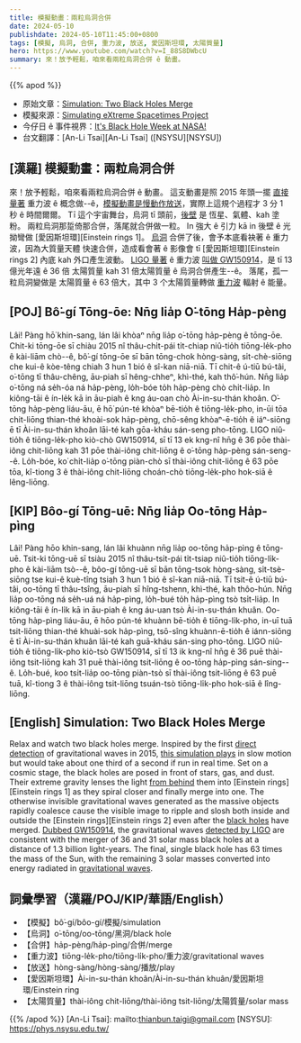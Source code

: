 ```yaml
---
title: 模擬動畫：兩粒烏洞合併
date: 2024-05-10
publishdate: 2024-05-10T11:45:00+0800
tags: [模擬, 烏洞, 合併, 重力波, 放送, 愛因斯坦環, 太陽質量]
hero: https://www.youtube.com/watch?v=I_88S8DWbcU
summary: 來！放予輕鬆，咱來看兩粒烏洞合併 ê 動畫。
---
```


{{% apod %}}

- 原始文章：[Simulation: Two Black Holes Merge](https://apod.nasa.gov/apod/ap240510.html)
- 模擬來源：[Simulating eXtreme Spacetimes Project](http://www.black-holes.org/)
- 今仔日 ê 事件視界：[It's Black Hole Week at NASA!](https://science.nasa.gov/universe/black-hole-week/)
- 台文翻譯：[An-Li Tsai][An-Li Tsai] ([NSYSU][NSYSU])

## [漢羅] 模擬動畫：兩粒烏洞合併
來！放予輕鬆，咱來看兩粒烏洞合併 ê 動畫。
這支動畫是照 2015 年頭一擺 [直接量著][direct detection] 重力波 ê 概念做--ê，[模擬動畫是慢動作放送][this simulation plays]，實際上這規个過程才 3 分 1 秒 ê 時間爾爾。
Tī 這个宇宙舞台，烏洞 tī 頭前，[後壁][from behind] 是 恆星、氣體、kah 塗粉。
兩粒烏洞那踅倚那合併，落尾就合併做一粒。
In 強大 ê 引力 kā in 後壁 ê 光 拗彎做 [愛因斯坦環][Einstein rings 1]。
[烏洞][black holes] 合併了後，會予本底看袂著 ê 重力波，因為大質量天體 快速合併，造成看會著 ê 影像會 tī [愛因斯坦環][Einstein rings 2] 內底 kah 外口產生波動。
[LIGO 量著][detected by LIGO] ê 重力波 [叫做 GW150914][Dubbed GW150914]，是 tī 13 億光年遠 ê 36 倍 太陽質量 kah 31 倍太陽質量 ê 烏洞合併產生--ê。
落尾，孤一粒烏洞變做是 太陽質量 ê 63 倍大，其中 3 个太陽質量轉做 [重力波][gravitational waves] 輻射 ê 能量。

## [POJ] Bô͘-gí Tōng-ōe: Nn̄g lia̍p O͘-tōng Ha̍p-pèng
Lâi! Pàng hō͘ khin-sang, lán lâi khòaⁿ nn̄g lia̍p o͘-tōng ha̍p-pèng ê tōng-ōe.
Chit-ki tōng-ōe sī chiàu 2015 nî thâu-chi̍t-pái ti̍t-chiap niû-tio̍h tiōng-le̍k-pho ê kài-liām chò--ê, bô͘-gí tōng-ōe sī bān tōng-chok hòng-sàng, si̍t-chè-siōng che kui-ê kòe-têng chiah 3 hun 1 bió ê sî-kan niā-niā.
Tī chit-ê ú-tiū bú-tâi, o͘-tōng tī thâu-chêng, āu-piah sī hêng-chheⁿ, khì-thé, kah thô͘-hún.
Nn̄g lia̍p o͘-tōng ná se̍h-óa ná ha̍p-pèng, lo̍h-bóe to̍h ha̍p-pèng chò chi̍t-lia̍p.
In kiông-tāi ê ín-le̍k kā in āu-piah ê kng áu-oan chò Ài-in-su-thán khoân.
O͘-tōng ha̍p-pèng liáu-āu, ē hō͘ pún-té khòaⁿ bē-tio̍h ê tiōng-le̍k-pho, in-ūi tōa chit-liōng thian-thé khoài-sok ha̍p-pèng, chō-sêng khòaⁿ-ē-tio̍h ê iáⁿ-siōng ē tī Ài-in-su-thán khoân lāi-té kah gōa-kháu sán-seng pho-tōng.
LIGO niû-tio̍h ê tiōng-le̍k-pho kiò-chò GW150914, sī tī 13 ek kng-nî hn̄g ê 36 pōe thài-iông chit-liōng kah 31 pōe thài-iông chit-liōng ê o͘-tōng ha̍p-pèng sán-seng--ê.
Lo̍h-bóe, ko͘ chi̍t-lia̍p o͘-tōng piàn-chò sī thài-iông chit-liōng ê 63 pōe tōa, kî-tiong 3 ê thài-iông chit-liōng choán-chò tiōng-le̍k-pho hok-siā ê lêng-liōng.

## [KIP] Bôo-gí Tōng-uē: Nn̄g lia̍p Oo-tōng Ha̍p-pìng
Lâi! Pàng hōo khin-sang, lán lâi khuànn nn̄g lia̍p oo-tōng ha̍p-pìng ê tōng-uē.
Tsit-ki tōng-uē sī tsiàu 2015 nî thâu-tsi̍t-pái ti̍t-tsiap niû-tio̍h tiōng-li̍k-pho ê kài-liām tsò--ê, bôo-gí tōng-uē sī bān tōng-tsok hòng-sàng, si̍t-tsè-siōng tse kui-ê kuè-tîng tsiah 3 hun 1 bió ê sî-kan niā-niā.
Tī tsit-ê ú-tiū bú-tâi, oo-tōng tī thâu-tsîng, āu-piah sī hîng-tshenn, khì-thé, kah thôo-hún.
Nn̄g lia̍p oo-tōng ná se̍h-uá ná ha̍p-pìng, lo̍h-bué to̍h ha̍p-pìng tsò tsi̍t-lia̍p.
In kiông-tāi ê ín-li̍k kā in āu-piah ê kng áu-uan tsò Ài-in-su-thán khuân.
Oo-tōng ha̍p-pìng liáu-āu, ē hōo pún-té khuànn bē-tio̍h ê tiōng-li̍k-pho, in-uī tuā tsit-liōng thian-thé khuài-sok ha̍p-pìng, tsō-sîng khuànn-ē-tio̍h ê iánn-siōng ē tī Ài-in-su-thán khuân lāi-té kah guā-kháu sán-sing pho-tōng.
LIGO niû-tio̍h ê tiōng-li̍k-pho kiò-tsò GW150914, sī tī 13 ik kng-nî hn̄g ê 36 puē thài-iông tsit-liōng kah 31 puē thài-iông tsit-liōng ê oo-tōng ha̍p-pìng sán-sing--ê.
Lo̍h-bué, koo tsi̍t-lia̍p oo-tōng piàn-tsò sī thài-iông tsit-liōng ê 63 puē tuā, kî-tiong 3 ê thài-iông tsit-liōng tsuán-tsò tiōng-li̍k-pho hok-siā ê lîng-liōng.

## [English] Simulation: Two Black Holes Merge
Relax and watch two black holes merge.
Inspired by the first [direct detection][direct detection] of gravitational waves in 2015, [this simulation plays][this simulation plays] in slow motion but would take about one third of a second if run in real time.
Set on a cosmic stage, the black holes are posed in front of stars, gas, and dust.
Their extreme gravity lenses the light [from behind][from behind] them into [Einstein rings][Einstein rings 1] as they spiral closer and finally merge into one.
The otherwise invisible gravitational waves generated as the massive objects rapidly coalesce cause the visible image to ripple and slosh both inside and outside the [Einstein rings][Einstein rings 2] even after the [black holes][black holes] have merged.
[Dubbed GW150914][Dubbed GW150914], the gravitational waves [detected by LIGO][detected by LIGO] are consistent with the merger of 36 and 31 solar mass black holes at a distance of 1.3 billion light-years.
The final, single black hole has 63 times the mass of the Sun, with the remaining 3 solar masses converted into energy radiated in [gravitational waves][gravitational waves].

## 詞彙學習（漢羅/POJ/KIP/華語/English）
- 【模擬】bô͘-gí/bôo-gí/模擬/simulation
- 【烏洞】o͘-tōng/oo-tōng/黑洞/black hole
- 【合併】ha̍p-pèng/ha̍p-pìng/合併/merge
- 【重力波】tiōng-le̍k-pho/tiōng-li̍k-pho/重力波/gravitational waves
- 【放送】hòng-sàng/hòng-sàng/播放/play
- 【愛因斯坦環】Ài-in-su-thán khoân/Ài-in-su-thán khuân/愛因斯坦環/Einstein ring
- 【太陽質量】thài-iông chit-liōng/thài-iông tsit-liōng/太陽質量/solar mass

{{% /apod %}}
[An-Li Tsai]: mailto:thianbun.taigi@gmail.com
[NSYSU]: https://phys.nsysu.edu.tw/

[copyright]: https://apod.nasa.gov/apod/fap/lib/about_apod.html#srapply
[License3]: https://creativecommons.org/licenses/by/3.0/
[License2]:https://creativecommons.org/licenses/by-nc-nd/2.0/

[direct detection]:https://www.ligo.caltech.edu/news/ligo20160211
[this simulation plays]:https://www.ligo.caltech.edu/video/ligo20160211v3
[from behind]:https://apod.nasa.gov/apod/ap141026.html
[Einstein rings]:https://apod.nasa.gov/apod/ap080728.html
[Einstein rings]:https://en.wikipedia.org/wiki/Einstein_ring
[black holes]:https://www.black-holes.org/the-science-numerical-relativity/numerical-relativity/gravitational-lensing
[Dubbed GW150914]:http://journals.aps.org/prl/abstract/10.1103/PhysRevLett.116.061102
[detected by LIGO]:https://en.wikipedia.org/wiki/List_of_gravitational_wave_observations
[gravitational waves]:https://www.ligo.caltech.edu/page/gravitational-waves
